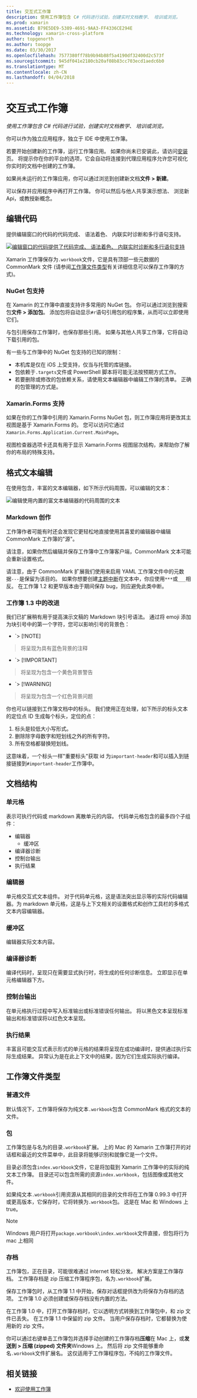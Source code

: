 ```yaml
---
title: 交互式工作簿
description: 使用工作簿包含 C# 代码进行试验，创建实时文档教学、 培训或浏览。
ms.prod: xamarin
ms.assetid: B79E5DE9-5389-4691-9AA3-FF4336CE294E
ms.technology: xamarin-cross-platform
author: topgenorth
ms.author: toopge
ms.date: 03/30/2017
ms.openlocfilehash: 7577380ff78b9b94b88f5a4190df32400d2c573f
ms.sourcegitcommit: 945df041e2180cb20af08b83cc703ecd1aedc6b0
ms.translationtype: MT
ms.contentlocale: zh-CN
ms.lasthandoff: 04/04/2018
---
```

# <a name="interactive-workbooks"></a>交互式工作簿

_使用工作簿包含 C# 代码进行试验，创建实时文档教学、 培训或浏览。_

你可以作为独立应用程序，独立于 IDE 中使用工作簿。

若要开始创建新的工作簿，运行工作簿应用。 如果你尚未已安装此，请访问[安装](~/tools/workbooks/install.md#install)页。 将提示你在你的平台的选项，它会自动将连接到代理应用程序允许您可视化你实时的文档中创建的工作簿。

如果尚未运行的工作簿应用，你可以通过浏览到创建新文档**文件 > 新建**。

可以保存并应用程序中再打开工作簿。 你可以然后与他人共享演示想法、 浏览新 Api，或教授新概念。

## <a name="code-editing"></a>编辑代码

提供编辑窗口的代码的代码完成、 语法着色、 内联实时诊断和多行语句支持。

[ ![](workbook-images/inspector-0.6.0-repl-small.png "编辑窗口的代码提供了代码完成、 语法着色、 内联实时诊断和多行语句支持")](workbook-images/inspector-0.6.0-repl.png#lightbox)

Xamarin 工作簿保存为`.workbook`文件，它是具有顶部一些元数据的 CommonMark 文件 (请参阅[工作簿文件类型](#workbooks-files-types)有关详细信息可以保存工作簿的方式)。

### <a name="nuget-package-support"></a>NuGet 包支持

在 Xamarin 的工作簿中直接支持许多常用的 NuGet 包。 你可以通过浏览到搜索包**文件 > 添加包**。 添加包将自动显示`#r`语句引用包的程序集，从而可以立即使用它们。

与包引用保存工作簿时，也保存那些引用。 如果与其他人共享工作簿，它将自动下载引用的包。

有一些与工作簿中的 NuGet 包支持的已知的限制：

  * 本机库是仅在 iOS 上受支持，仅当与托管的库链接。
  * 包依赖于`.targets`文件或 PowerShell 脚本将可能无法按预期方式工作。
  * 若要删除或修改的包依赖关系，请使用文本编辑器中编辑工作簿的清单。 正确的包管理的方式是。

### <a name="xamarinforms-support"></a>Xamarin.Forms 支持

如果在你的工作簿中引用的 Xamarin.Forms NuGet 包，则工作簿应用将更改其主视图是基于 Xamarin.Forms 的。 您可以访问它通过`Xamarin.Forms.Application.Current.MainPage`。

视图检查器选项卡还具有用于显示 Xamarin.Forms 视图层次结构，来帮助你了解你的布局的特殊支持。

## <a name="rich-text-editing"></a>格式文本编辑

在使用包含，丰富的文本编辑器，如下所示代码周围，可以编辑的文本：

![](workbook-images/inspector-0.6.2-editing.gif "编辑使用内置的富文本编辑器的代码周围的文本")

### <a name="markdown-authoring"></a>Markdown 创作

工作簿作者可能有时还会发现它更轻松地直接使用其喜爱的编辑器中编辑 CommonMark 工作簿的"源"。

请注意，如果你然后编辑并保存工作簿中工作簿客户端，CommonMark 文本可能会重新设置格式。

请注意，由于 CommonMark 扩展我们使用来启用 YAML 工作簿文件中的元数据`---`是保留为该目的。 如果你想要创建[主题中断](http://spec.commonmark.org/0.27/#thematic-break)在文本中，你应使用`***`或`___`相反。 在工作簿 1.2 和更早版本由于期间保存 bug，则应避免此类中断。

### <a name="improvements-in-workbooks-13"></a>工作簿 1.3 中的改进

我们已扩展稍有用于提高演示文稿的 Markdown 块引号语法。 通过将 emoji 添加为块引号中的第一个字符，您可以影响引号的背景色：

- `> [!NOTE]
>将呈现为具有蓝色背景的注释
- `> [!IMPORTANT]
>将呈现为包含一个黄色背景警告
- `> [!WARNING]
>将呈现为包含一个红色背景问题

你也可以链接到工作簿文档中的标头。 我们使用正在处理，如下所示的标头文本的定位点 ID 生成每个标头，定位的点：

1. 标头是较低大小写形式。
1. 删除除字母数字和短划线之外的所有字符。
1. 所有空格都替换短划线。

这意味着，一个标头一样"重要标头"获取 id 为`important-header`和可以插入到链接链接到`#important-header`工作簿中。

## <a name="document-structure"></a>文档结构

### <a name="cell"></a>单元格

表示可执行代码或 markdown 离散单元的内容。 代码单元格包含的最多四个子组件：

- 编辑器
  - 缓冲区
- 编译器诊断
- 控制台输出
- 执行结果

### <a name="editor"></a>编辑器

单元格交互式文本组件。 对于代码单元格，这是语法突出显示等的实际代码编辑器。为 markdown 单元格，这是与上下文相关的设置格式和创作工具栏的多格式文本内容编辑器。

### <a name="buffer"></a>缓冲区
编辑器实际文本内容。

### <a name="compiler-diagnostics"></a>编译器诊断

编译代码时，呈现只在需要显式执行时，将生成的任何诊断信息。 立即显示在单元格编辑器下方。

### <a name="console-output"></a>控制台输出

在单元格执行过程中写入标准输出或标准错误任何输出。 将以黑色文本呈现标准输出和标准错误将以红色文本呈现。

### <a name="execution-results"></a>执行结果

丰富且可能交互式表示形式的单元格的结果将呈现在成功编译时，提供通过执行实际生成结果。 异常认为是在此上下文中的结果，因为它们生成实际执行编译。

## <a name="workbooks-files-types"></a>工作簿文件类型

### <a name="plain-files"></a>普通文件

默认情况下，工作簿将保存为纯文本`.workbook`包含 CommonMark 格式的文本的文件。

### <a name="packages"></a>包

工作簿包是与名为的目录`.workbook`扩展。
上的 Mac 的 Xamarin 工作簿打开的对话框和最近的文件菜单中，此目录将能够识别和就像它是一个文件。

目录必须包含`index.workbook`文件，它是将加载到 Xamarin 工作簿中的实际的纯文本工作簿。 目录还可以包含所需的资源`index.workbook`，包括图像或其他文件。

如果纯文本`.workbook`引用资源从其相同的目录的文件将在工作簿 0.99.3 中打开或更高版本，它保存时，它将转换为`.workbook`包。 这是在 Mac 和 Windows 上 true。

> [!NOTE]
> Windows 用户将打开`package.workbook\index.workbook`文件直接，但包将行为 mac 上相同

### <a name="archives"></a>存档

工作簿包，正在目录，可能很难通过 internet 轻松分发。 解决方案是工作簿存档。 工作簿存档是 zip 压缩工作簿程序包，名为`.workbook`扩展。

保存工作簿包时，从工作簿 1.1 中开始，保存对话框提供改为将保存为存档的选项。 工作簿 1.0 必须创建或保存存档没有内置的方法。

在工作簿 1.0 中，打开工作簿存档时，它以透明方式转换到工作簿包中，和 zip 文件已丢失。 在工作簿 1.1 中保留的 zip 文件。 当用户保存存档时，它都替换为使用新的 zip 文件。

你可以通过右键单击工作簿包并选择手动创建的工作簿存档**压缩**在 Mac 上，或**发送到 > 压缩 (zipped) 文件夹**Windows 上。 然后将 zip 文件能够重命名`.workbook`文件扩展名。 这仅适用于工作簿程序包，不纯的工作簿文件。

## <a name="related-links"></a>相关链接

- [欢迎使用工作簿](https://developer.xamarin.com/workbooks/workbooks/getting-started/welcome.workbook)
